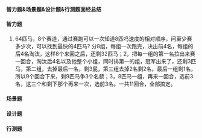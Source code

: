 #### 智力题&场景题&设计题&行测题面经总结

#### 智力题
1. 64匹马，8个赛道，通过赛跑可以一次知道8匹吗速度的相对顺序，问至少赛多少次，可以找到最快的4匹马?
   分8组，每组一次跑完，决出前4名，每组的后4名淘汰，这样8个来回之后，还剩32匹马；2，把每一组的第一名拉出来赛一回合，淘汰后4名以及他整个小组，同时排第一的组，冠军出来了，还剩3匹马，第二组，去掉最后一名，剩3屁，第三组去掉2名剩2名，最后一组剩1名，所以9个回合下来，剩9匹马争3个名额；3，8匹马一组，再来一回合，选前3名，这三个和剩下那个再来一次，选前3名。一共11回合，全部搞定。
#### 场景题

#### 设计题

#### 行测题